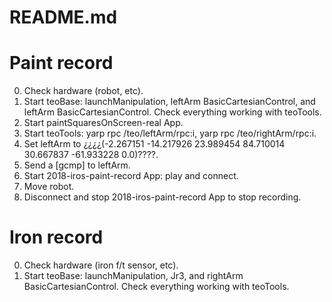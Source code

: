 README.md
=========

# Paint record
0. Check hardware (robot, etc).
1. Start teoBase: launchManipulation, leftArm BasicCartesianControl, and leftArm BasicCartesianControl. Check everything working with teoTools.
2. Start paintSquaresOnScreen-real App.
3. Start teoTools: yarp rpc /teo/leftArm/rpc:i, yarp rpc /teo/rightArm/rpc:i.
4. Set leftArm to ¿¿¿¿(-2.267151 -14.217926 23.989454 84.710014 30.667837 -61.933228 0.0)????.
4. Send a [gcmp] to leftArm.
5. Start 2018-iros-paint-record App: play and connect.
6. Move robot.
7. Disconnect and stop 2018-iros-paint-record App to stop recording.

# Iron record
0. Check hardware (iron f/t sensor, etc).
1. Start teoBase: launchManipulation, Jr3, and rightArm BasicCartesianControl. Check everything working with teoTools.

